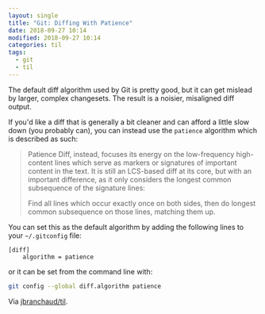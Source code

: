 ```yaml
---
layout: single
title: "Git: Diffing With Patience"
date: 2018-09-27 10:14
modified: 2018-09-27 10:14
categories: til
tags:
  - git
  - til
---
```


The default diff algorithm used by Git is pretty good, but it can get
mislead by larger, complex changesets. The result is a noisier, misaligned
diff output.

If you'd like a diff that is generally a bit cleaner and can afford a little
slow down (you probably can), you can instead use the `patience` algorithm
which is described as such:

> Patience Diff, instead, focuses its energy on the low-frequency
> high-content lines which serve as markers or signatures of important
> content in the text. It is still an LCS-based diff at its core, but with
> an important difference, as it only considers the longest common
> subsequence of the signature lines:
>
> Find all lines which occur exactly once on both sides, then do longest
> common subsequence on those lines, matching them up.

You can set this as the default algorithm by adding the following lines to
your `~/.gitconfig` file:

```git
[diff]
    algorithm = patience
```

or it can be set from the command line with:

```bash
git config --global diff.algorithm patience
```

Via [jbranchaud/til](https://github.com/jbranchaud/til).
